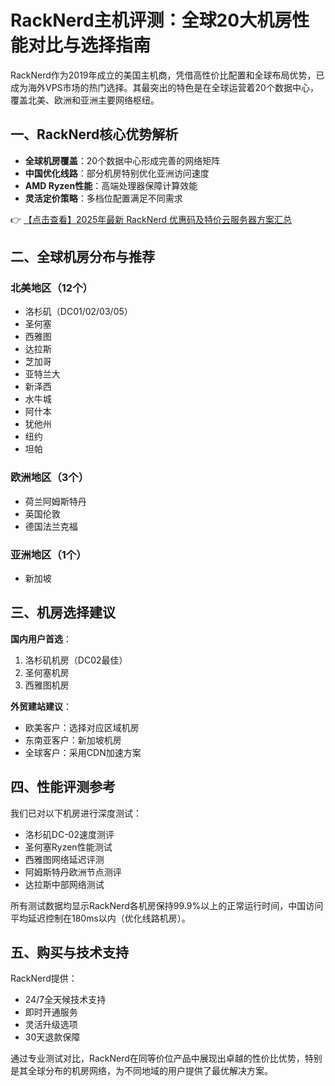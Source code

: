 # RackNerd主机评测：全球20大机房性能对比与选择指南

RackNerd作为2019年成立的美国主机商，凭借高性价比配置和全球布局优势，已成为海外VPS市场的热门选择。其最突出的特色是在全球运营着20个数据中心，覆盖北美、欧洲和亚洲主要网络枢纽。

## 一、RackNerd核心优势解析

- **全球机房覆盖**：20个数据中心形成完善的网络矩阵
- **中国优化线路**：部分机房特别优化亚洲访问速度
- **AMD Ryzen性能**：高端处理器保障计算效能
- **灵活定价策略**：多档位配置满足不同需求

👉 [【点击查看】2025年最新 RackNerd 优惠码及特价云服务器方案汇总](https://bit.ly/Rack_Nerd)

## 二、全球机房分布与推荐

### 北美地区（12个）
- 洛杉矶（DC01/02/03/05）
- 圣何塞
- 西雅图
- 达拉斯
- 芝加哥
- 亚特兰大
- 新泽西
- 水牛城
- 阿什本
- 犹他州
- 纽约
- 坦帕

### 欧洲地区（3个）
- 荷兰阿姆斯特丹
- 英国伦敦
- 德国法兰克福

### 亚洲地区（1个）
- 新加坡

## 三、机房选择建议

**国内用户首选**：
1. 洛杉矶机房（DC02最佳）
2. 圣何塞机房
3. 西雅图机房

**外贸建站建议**：
- 欧美客户：选择对应区域机房
- 东南亚客户：新加坡机房
- 全球客户：采用CDN加速方案

## 四、性能评测参考

我们已对以下机房进行深度测试：
- 洛杉矶DC-02速度测评
- 圣何塞Ryzen性能测试
- 西雅图网络延迟评测
- 阿姆斯特丹欧洲节点测评
- 达拉斯中部网络测试

所有测试数据均显示RackNerd各机房保持99.9%以上的正常运行时间，中国访问平均延迟控制在180ms以内（优化线路机房）。

## 五、购买与技术支持

RackNerd提供：
- 24/7全天候技术支持
- 即时开通服务
- 灵活升级选项
- 30天退款保障

通过专业测试对比，RackNerd在同等价位产品中展现出卓越的性价比优势，特别是其全球分布的机房网络，为不同地域的用户提供了最优解决方案。